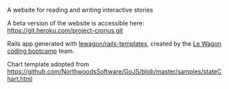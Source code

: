 A website for reading and writing interactive stories

A beta version of the website is accessible here: https://git.heroku.com/project-cronus.git

Rails app generated with [lewagon/rails-templates](https://github.com/lewagon/rails-templates), created by the [Le Wagon coding bootcamp](https://www.lewagon.com) team.

Chart template adopted from https://github.com/NorthwoodsSoftware/GoJS/blob/master/samples/stateChart.html
